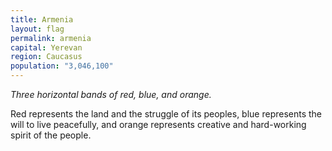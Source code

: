 ```yaml
---
title: Armenia
layout: flag
permalink: armenia
capital: Yerevan
region: Caucasus
population: "3,046,100"
---
```

_Three horizontal bands of red, blue, and orange._

Red represents the land and the struggle of its peoples, blue represents the will to live peacefully, and orange represents creative and hard-working spirit of the people.
